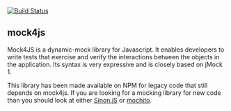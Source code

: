 [![Build Status](https://travis-ci.org/BladeRunnerJS/mock4js.png)](https://travis-ci.org/BladeRunnerJS/mock4js)

## mock4js

Mock4JS is a dynamic-mock library for Javascript. It enables developers to write tests that exercise and verify the interactions between the objects in the application. Its syntax is very expressive and is closely based on jMock 1.

This library has been made available on NPM for legacy code that still depends on mock4js. If you are looking for a mocking library for new code than you should look at either [Sinon.jS](http://sinonjs.org/) or [mochito](https://www.npmjs.com/package/mochito).
